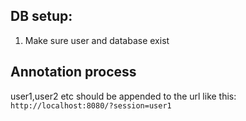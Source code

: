 ## DB setup:

1. Make sure user and database exist

## Annotation process

user1,user2 etc should be appended to the url like this: `http://localhost:8080/?session=user1`
